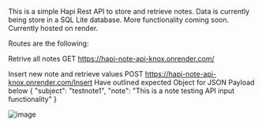 This is a simple Hapi Rest API to store and retrieve notes. Data is currently being store in a SQL Lite database.
More functionality coming soon. Currently hosted on render.

Routes are the following:

Retrive all notes
GET https://hapi-note-api-knox.onrender.com/

Insert new note and retrieve values
POST https://hapi-note-api-knox.onrender.com/Insert
Have outlined expected Object for JSON Payload below 
{
    "subject": "testnote1",
    "note": "This is a note testing API input functionality"
}

![image](https://github.com/user-attachments/assets/276fa624-9e16-4224-831e-e6ba2e756d68)
